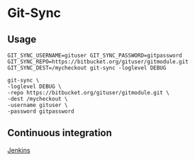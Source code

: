 # Git-Sync

## Usage
 
```
GIT_SYNC_USERNAME=gituser GIT_SYNC_PASSWORD=gitpassword GIT_SYNC_REPO=https://bitbucket.org/gituser/gitmodule.git GIT_SYNC_DEST=/mycheckout git-sync -loglevel DEBUG 
```

```
git-sync \
-loglevel DEBUG \
-repo https://bitbucket.org/gituser/gitmodule.git \
-dest /mycheckout \
-username gituser \
-password gitpassword
```

## Continuous integration

[Jenkins](https://www.benjamin-borbe.de/jenkins/job/Go-Git-Sync/)

